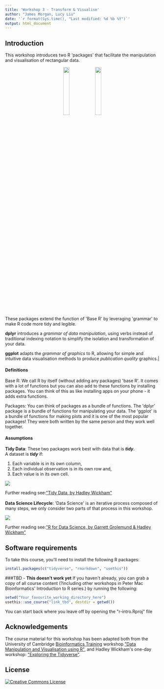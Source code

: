 ```yaml
---
title: 'Workshop 3 - Transform & Visualise'
author: "James Morgan, Lucy Liu"
date: '`r format(Sys.time(), "Last modified: %d %b %Y")`'
output: html_document
---
```


## Introduction

This workshop introduces two R 'packages' that facilitate the manipulation and visualisation of rectangular data.

<center><a href="https://dplyr.tidyverse.org"><img src="https://www.rstudio.com/wp-content/uploads/2014/04/ggplot2.png" width="20%"></a>
<a href="https://ggplot2.tidyverse.org"><img src="https://www.rstudio.com/wp-content/uploads/2014/04/dplyr.png" width="20%"></a></center>
<br>

These packages extend the function of 'Base R' by leveraging 'grammar' to make R code more tidy and legible.

__dplyr__ introduces a _grammar of data manipulation_, using verbs instead of traditional indexing notation to simplify the isolation and transformation of your data.


__ggplot__ adapts the _grammar of graphics_ to R, allowing for simple and intuitive data visualisation methods to produce _publication quality_ graphics.|
<br>  

#### Definitions
Base R: We call R by itself (without adding any packages) 'base R'. It comes with a lot of functions but you can also add to these functions by installing packages. You can think of this as like installing apps on your phone - it adds extra functions.

Packages: You can think of packages as a bundle of functions. The 'dplyr' package is a bundle of functions for manipulating your data. The 'ggplot' is a bundle of functions for making plots and it is one of the most popular packages! They were both written by the same person and they work well together.
<br>  

#### Assumptions
__Tidy Data__: These two packages work best with data that is *__tidy__*.  
A dataset is *__tidy__* if:  
  1. Each variable is in its own column,  
  2. Each individual observation is in its own row and,  
  3. Each value is in its own cell.
<img src="http://garrettgman.github.io/images/tidy-4.png">

Further reading see:["Tidy Data, by Hadley Wickham"](http://www.jstatsoft.org/v59/i10/)  
<br>
__Data Science Lifecycle__: 'Data Science' is an iterative process composed of many steps, we only consider two parts of that process in this workshop.

<img src="https://raw.githubusercontent.com/hadley/r4ds/master/diagrams/data-science.png"></center>

Further reading see:["R for Data Science, by Garrett Grolemund & Hadley Wickham"](http://github.com/hadley/r4ds)

## Software requirements

To take this course, you'll need to install the following R packages:

```R
install.packages(c("tidyverse", "rmarkdown", "usethis"))
```

###TBD - __This doesn't work yet__
If you haven't already, you can grab a copy of all course content (?including other workshops in Peter Mac Bioinformatics' Introduction to R series.) by running the following:

```R
setwd("Your_favourite_working_directory_here")
usethis::use_course("link_tbd", destdir = getwd())
```

You can start back where you leave off by opening the "r-intro.Rproj" file

## Acknowledgements

The course material for this workshop has been adapted both from the University of Cambridge [Bioinformatics Training](https://bioinfotraining.bio.cam.ac.uk/) workshop ["Data Manipulation and Visualisation using R"](http://bioinformatics-core-shared-training.github.io/r-intermediate), and Hadley Wickham's one-day workshop: ["Exploring the Tidyverse"](https://github.com/hadley/data-science-in-tidyverse).

## License

<a rel="license" href="http://creativecommons.org/licenses/by/4.0/"><img alt="Creative Commons License" style="border-width:0" src="https://i.creativecommons.org/l/by/4.0/88x31.png" /></a>
